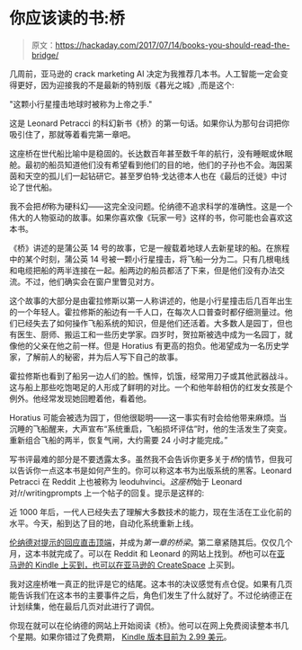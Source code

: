 # 你应该读的书:桥

> 原文：<https://hackaday.com/2017/07/14/books-you-should-read-the-bridge/>

几周前，亚马逊的 crack marketing AI 决定为我推荐几本书。人工智能一定会变得更好，因为迎接我的不是最新的特别版《暮光之城》,而是这个:

"这颗小行星撞击地球时被称为上帝之手."

这是 Leonard Petracci 的科幻新书《桥》的第一句话。如果你认为那句台词把你吸引住了，那就等着看完第一章吧。

这座桥在世代船比喻中是稳固的。长达数百年甚至数千年的航行，没有睡眠或休眠舱。最初的船员知道他们没有希望看到他们的目的地，他们的子孙也不会。海因莱茵和天空的孤儿们一起钻研它。甚至罗伯特·戈达德本人也在《最后的迁徙》中讨论了世代船。

我不会把*桥*称为硬科幻——这完全没问题。伦纳德不追求科学的准确性。这是一个伟大的人物驱动的故事。如果你喜欢像《玩家一号》这样的书，你可能也会喜欢这本书。

《桥》讲述的是蒲公英 14 号的故事，它是一艘载着地球人去新星球的船。在旅程中的某个时刻，蒲公英 14 号被一颗小行星撞击，将飞船一分为二。只有几根电线和电缆把船的两半连接在一起。船两边的船员都活了下来，但是他们没有办法交流。不过，他们确实会在窗户里瞥见对方。

这个故事的大部分是由霍拉修斯以第一人称讲述的，他是小行星撞击后几百年出生的一个年轻人。霍拉修斯的船边有一千人口，在每次人口普查时都仔细测量过。他们已经失去了如何操作飞船系统的知识，但是他们还活着。大多数人是园丁，但也有医生、厨师、搬运工和一些历史学家。四岁时，贺拉斯被选中成为一名园丁，就像他的父亲在他之前一样。但是 Horatius 有更高的抱负。他渴望成为一名历史学家，了解前人的秘密，并为后人写下自己的故事。

霍拉修斯也看到了船另一边人们的脸。憔悴，饥饿，经常用刀子或其他武器战斗。这与船上那些吃饱喝足的人形成了鲜明的对比。一个和他年龄相仿的红发女孩是个例外。他经常发现她回瞪着他，看着他。

Horatius 可能会被选为园丁，但他很聪明——这一事实有时会给他带来麻烦。当沉睡的飞船醒来，大声宣布“系统重启，飞船损坏评估”时，他的生活发生了突变。重新组合飞船的两半，恢复气闸，大约需要 24 小时才能完成。”

写书评最难的部分是不要透露太多。虽然我不会告诉你更多关于*桥*的情节，但我可以告诉你一点这本书是如何产生的。你可以称这本书为出版系统的黑客。Leonard Petracci 在 Reddit 上也被称为 leoduhvinci。*这座桥*始于 Leonard 对/r/writingprompts 上一个帖子的回复。提示是这样的:

近 1000 年后，一代人已经失去了理解大多数技术的能力，现在生活在工业化前的水平。今天，船到达了目的地，自动化系统重新上线。

[伦纳德对提示的回应直击顶端](https://www.reddit.com/r/WritingPrompts/comments/4uuvir/wp_after_almost_1000_years_the_population_of_a/)，并成为*第一章的桥梁*。第二章紧随其后。仅仅几个月，这本书就完成了。可以在 Reddit 和 Leonard 的网站上找到。*桥*也可以在[亚马逊的 Kindle 上买到，也可以在亚马逊的 CreateSpace](https://www.amazon.com/gp/product/B0711C45FC) 上买到。

我对这座桥唯一真正的批评是它的结尾。这本书的决议感觉有点仓促。如果有几页能告诉我们在这本书的主要事件之后，角色们发生了什么就好了。不过伦纳德正在计划续集，他在最后几页对此进行了调侃。

你现在就可以在伦纳德的网站上开始阅读《桥》。他可以在网上免费阅读整本书几个星期。如果你错过了免费期， [Kindle 版本目前为 2.99 美元](https://www.amazon.com/gp/product/B0711C45FC)。